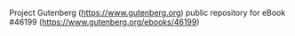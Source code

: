 Project Gutenberg (https://www.gutenberg.org) public repository for
eBook #46199 (https://www.gutenberg.org/ebooks/46199)
